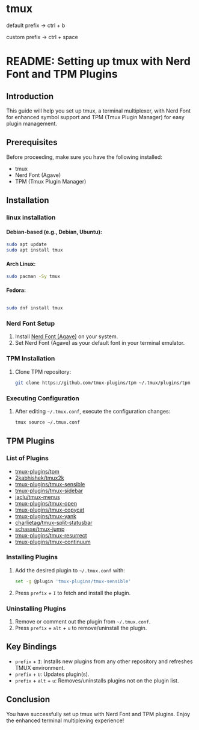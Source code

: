 # tmux

default prefix -> ctrl + b

custom prefix -> ctrl + space

# README: Setting up tmux with Nerd Font and TPM Plugins

## Introduction
This guide will help you set up tmux, a terminal multiplexer, with Nerd Font for enhanced symbol support and TPM (Tmux Plugin Manager) for easy plugin management.

## Prerequisites
Before proceeding, make sure you have the following installed:
- tmux
- Nerd Font (Agave)
- TPM (Tmux Plugin Manager)

## Installation

### linux installation 

#### Debian-based (e.g., Debian, Ubuntu):
```bash
sudo apt update
sudo apt install tmux
```
#### Arch Linux:
```bash
sudo pacman -Sy tmux
```
#### Fedora:
```bash

sudo dnf install tmux
```
### Nerd Font Setup
1. Install [Nerd Font (Agave)](https://www.nerdfonts.com/font-downloads) on your system.
2. Set Nerd Font (Agave) as your default font in your terminal emulator.

### TPM Installation
1. Clone TPM repository:
   ```bash
   git clone https://github.com/tmux-plugins/tpm ~/.tmux/plugins/tpm
   ```

### Executing Configuration
1. After editing `~/.tmux.conf`, execute the configuration changes:
   ```bash
   tmux source ~/.tmux.conf
   ```

## TPM Plugins

### List of Plugins
- [tmux-plugins/tpm](https://github.com/tmux-plugins/tpm)
- [2kabhishek/tmux2k](https://github.com/2kabhishek/tmux2k)
- [tmux-plugins/tmux-sensible](https://github.com/tmux-plugins/tmux-sensible)
- [tmux-plugins/tmux-sidebar](https://github.com/tmux-plugins/tmux-sidebar)
- [jaclu/tmux-menus](https://github.com/jaclu/tmux-menus)
- [tmux-plugins/tmux-open](https://github.com/tmux-plugins/tmux-open)
- [tmux-plugins/tmux-copycat](https://github.com/tmux-plugins/tmux-copycat)
- [tmux-plugins/tmux-yank](https://github.com/tmux-plugins/tmux-yank)
- [charlietag/tmux-split-statusbar](https://github.com/charlietag/tmux-split-statusbar)
- [schasse/tmux-jump](https://github.com/schasse/tmux-jump)
- [tmux-plugins/tmux-resurrect](https://github.com/tmux-plugins/tmux-resurrect)
- [tmux-plugins/tmux-continuum](https://github.com/tmux-plugins/tmux-continuum)

  
### Installing Plugins
1. Add the desired plugin to `~/.tmux.conf` with:
   ```bash
   set -g @plugin 'tmux-plugins/tmux-sensible'
   ```
   
2. Press `prefix` + `I` to fetch and install the plugin.

### Uninstalling Plugins
1. Remove or comment out the plugin from `~/.tmux.conf`.
2. Press `prefix` + `alt` + `u` to remove/uninstall the plugin.

## Key Bindings
- `prefix` + `I`: Installs new plugins from any other repository and refreshes TMUX environment.
- `prefix` + `U`: Updates plugin(s).
- `prefix` + `alt` + `u`: Removes/uninstalls plugins not on the plugin list.

## Conclusion
You have successfully set up tmux with Nerd Font and TPM plugins. Enjoy the enhanced terminal multiplexing experience!


